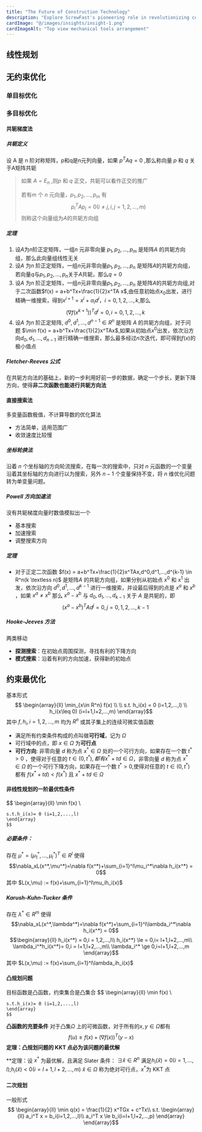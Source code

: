 ```yaml
---
title: "The Future of Construction Technology"
description: "Explore ScrewFast's pioneering role in revolutionizing construction through advanced technology and innovative solutions."
cardImage: "@/images/insights/insight-1.png"
cardImageAlt: "Top view mechanical tools arrangement"
---
```

## 线性规划

## 无约束优化

### 单目标优化
### 多目标优化

#### 共轭梯度法

##### 共轭定义

设 A 是 n 阶对称矩阵，p和q是n元列向量，如果 $p^T A q = 0$ ,那么称向量 $p$ 和 $q$  关于A矩阵共轭

> 如果 $A=E_n$ ,则$p$ 和 $q$ 正交，共轭可以看作正交的推广
> 
> 若有$m$ 个 $n$ 元向量，$p_1,p_2,... , p_m$ 有
> $$
 p_i^TAp_j = 0(i\neq j,i,j = 1,2,...,m)
 $$
 则称这个向量组为$A$的共轭方向组

##### 定理
1. 设$A$为$n$阶正定矩阵，一组$n$ 元非零向量 $p_1,p_2,...,p_m$ 是矩阵$A$ 的共轭方向组，那么此向量组线性无关
2. 设$A$ 为$n$ 阶正定矩阵，一组$n$元非零向量$p_1,p_2,...,p_n$ 是矩阵$A$的共轭方向组，若向量$q$与$p_1,p_2,...,p_n$关于$A$共轭，那么$q=0$
3. 设$A$ 为$n$ 阶正定矩阵，一组$n$元非零向量$p_1,p_2,...,p_n$ 是矩阵$A$的共轭方向组,对于二次函数$f(x) = a+b^Tx+\frac{1}{2}x^TA x$,由任意初始点$x_0$出发，进行精确一维搜索，得到$x^{i+1} = x^i+\alpha_id^i，i=0,1,2,...,k$,那么$$(\nabla f(x^{k+1}))^Td^i = 0,i=0,1,2,...,k$$
4. 设$A$ 为$n$ 阶正定矩阵, $d^0,d^1,...,d^{n-1} \in R^n$ 是矩阵 $A$ 的共轭方向组，对于问题 $\min f(x) = a+b^Tx+\frac{1}{2}x^TAx$,如果从初始点$x^0$出发，依次沿方向$d_0,d_1,...,d_{n-1}$ 进行精确一维搜索，那么最多经过$n$次迭代，即可得到$f(x)$的极小值点

##### Fletcher-Reeves 公式
在共轭方向法的基础上，新的一步利用好前一步的数据，确定一个步长，更新下降方向，使得**非二次函数也能进行共轭方向法**


#### 直接搜索法

多变量函数极值，不计算导数的优化算法
- 方法简单，适用范围广
- 收敛速度比较慢
##### 坐标轮换法
沿着 $n$ 个坐标轴的方向轮流搜索，在每一次的搜索中，只对 $n$ 元函数的一个变量沿着其坐标轴的方向进行以为搜索，另外 $n-1$ 个变量保持不变，将 $n$ 维优化问题转为单变量问题。
##### Powell 方向加速法
没有共轭梯度向量时数值模拟出一个
- 基本搜索
- 加速搜索
- 调整搜索方向
##### 定理
- 对于正定二次函数 $f(x) = a+b^Tx+\frac{1}{2}x^TAx,d^0,d^1,...,d^{k-1} \in R^n(k \textless n)$ 是矩阵$A$ 的共轭方向组，如果分别从初始点 $x^0$ 和 $x^1$ 出发，依次沿方向 $d^0,d^1,...,d^{k-1}$ 进行一维搜索，并设最后得到的点是 $x^a$ 和 $x^b$ ，如果 $x^a \neq x^b$ 那么 $x^a-x^b$ 与 $d_0,d_1,...,d_{k-1}$ 关于 $A$ 是共轭的，即 $$(x^a-x^b)^T Ad^j=0,j=0,1,2,...,k-1$$
##### Hooke-Jeeves 方法
两类移动
- **探测搜索**：在初始点周围探测，寻找有利的下降方向
- **模式搜索**：沿着有利的方向加速，获得新的初始点

## 约束最优化
基本形式$$ 
\begin{array}{ll}
\min_{x\in R^n} f(x) \\ \\
s.t. h_i(x) = 0 (i=1,2,...,l) \\
h_i(x\leq 0) (i=l+1,l+2,...,m) 
\end{array}$$
其中 $f,h_i,i=1,2,...,m$ 均为 $R^n$ 或其子集上的连续可微实值函数

- 满足所有约束条件构成的点叫做**可行域**，记为 $\Omega$
- 可行域中的点，即 $x \in \Omega$ 为**可行点**
- **可行方向**: 非零向量 $d$ 称为点 $x^* \in \Omega$ 处的一个可行方向，如果存在一个数 $t^* \gt 0$ ，使得对于任意的 $t \in (0,t^*),都有x^* + td \in \Omega$，非零向量 $d$ 称为点 $x^* \in \Omega$ 的一个可行下降方向，如果存在一个数 $t^* \gt 0$,使得对任意的 $t \in (0,t^*)$ 都有 $f(x^*+td) \lt f(x^*)$ 且 $x^*+td \in \Omega$

#### 非线性规划的一阶最优性条件
$$
\begin{array}{ll}
\min f(x) \\

	s.t.h_i(x)= 0 (i=1,2,...,l)
	\end{array}
	$$
##### 必要条件：
存在 $\mu^* = (\mu_1^*,...,\mu_l^*)^T \in R^l$ 使得$$\nabla_xL(x^*,\mu^*)=\nabla f(x^*)+\sum_{i=1}^l\mu_i^*\nabla h_i(x^*) = 0$$
其中 $L(x,\mu) := f(x)+\sum_{i=1}^l\mu_ih_i(x)$ 

##### Karush-Kuhn-Tucker 条件
存在 $\lambda^* \in R^m$ 使得$$\nabla_xL(x^*,\lambda^*)=\nabla f(x^*)+\sum_{i=1}^l\lambda_i^*\nabla h_i(x^*) = 0$$
$$\begin{array}{ll}
h_i(x^*) = 0,i = 1,2,...,l\\
h_i(x^*) \le = 0,i= l+1,l+2,...,m\\
\lambda_i^*h_i(x^*)= 0,i = l+1,l+2,...,m\\
\lambda_i^* \ge 0,i=l+1,l+2,...,m
\end{array}$$
其中 $L(x,\mu) := f(x)+\sum_{i=1}^l\lambda_ih_i(x)$ 

#### 凸规划问题
目标函数是凸函数，约束集合是凸集合
$$
\begin{array}{ll}
\min f(x) \\

	s.t.h_i(x)= 0 (i=1,2,...,l)
	\end{array}
	$$
**凸函数的充要条件**
对于凸集$\Omega$ 上的可微函数，对于所有的$x,y \in \Omega$都有$$ f(u) \ge f(x) + (\nabla f(x))^T(y-x) $$
**定理：凸规划问题的 KKT 点必为该问题的最优解**

**定理：设 $x^*$ 为最优解，且满足 Slater 条件： 
	$\exists \hat{x} \in R^n$ 满足$h_i(\hat{x}) = 0(i=1,...,l)$;$h_i(\hat{x}) < 0(i=l+1,l+2,...,m)$
$\hat{x} \in \Omega$ 称为绝对可行点，$x^*$为 KKT 点

#### 二次规划
一般形式$$ \begin{array}{ll}
\min q(x) = \frac{1}{2} x^TGx + c^Tx\\
s.t. \begin{array}{ll}
a_i^T x = b_i(i=1,2,...,l)\\
a_i^T x \le b_i(i=l+1,l+2,...,p)
\end{array}
\end{array}$$
